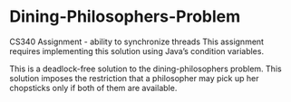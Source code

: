 # Dining-Philosophers-Problem
CS340 Assignment - ability to synchronize threads
This assignment requires implementing this solution using Java’s condition variables.

This is a deadlock-free solution to the dining-philosophers problem. This solution imposes the restriction that a
philosopher may pick up her chopsticks only if both of them are available. 
